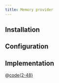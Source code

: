 ```yaml
---
title: Memory provider
---
```


## Installation

## Configuration

## Implementation

@[code{2-48}](../../packages/strapi-provider-rest-cache-memory/lib/MemoryCacheProvider.js)